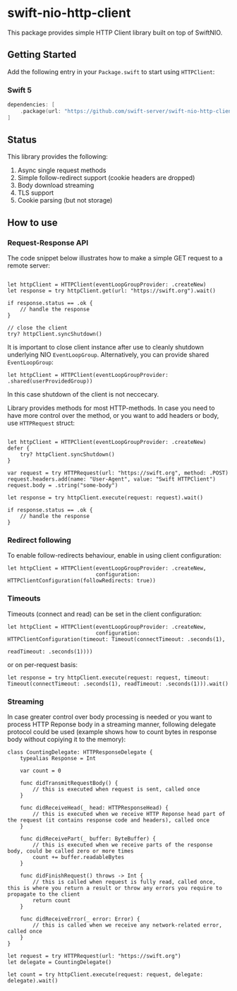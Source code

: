 # swift-nio-http-client
This package provides simple HTTP Client library built on top of SwiftNIO.

## Getting Started

Add the following entry in your <code>Package.swift</code> to start using <code>HTTPClient</code>:

### Swift 5

```swift
dependencies: [
    .package(url: "https://github.com/swift-server/swift-nio-http-client.git", from: "1.0.0")
]
```

## Status

This library provides the following:
1. Async single request methods
2. Simple follow-redirect support (cookie headers are dropped)
3. Body download streaming
4. TLS support
5. Cookie parsing (but not storage)

## How to use

### Request-Response API
The code snippet below illustrates how to make a simple GET request to a remote server:

```import HTTPClient

let httpClient = HTTPClient(eventLoopGroupProvider: .createNew)
let response = try httpClient.get(url: "https://swift.org").wait()

if response.status == .ok {
    // handle the response
}

// close the client
try? httpClient.syncShutdown()
```

It is important to close client instance after use to cleanly shutdown underlying NIO ```EventLoopGroup```. Alternatively, you can provide shared ```EventLoopGroup```:
```
let httpClient = HTTPClient(eventLoopGroupProvider: .shared(userProvidedGroup))
```
In this case shutdown of the client is not neccecary.

Library provides methods for most HTTP-methods. In case you need to have more control over the method, or you want to add headers or body, use ```HTTPRequest``` struct:
```import HTTPClient

let httpClient = HTTPClient(eventLoopGroupProvider: .createNew)
defer {
    try? httpClient.syncShutdown()
}

var request = try HTTPRequest(url: "https://swift.org", method: .POST)
request.headers.add(name: "User-Agent", value: "Swift HTTPClient")
request.body = .string("some-body")

let response = try httpClient.execute(request: request).wait()

if response.status == .ok {
    // handle the response
}
```

### Redirect following
To enable follow-redirects behaviour, enable in using client configuration:
```
let httpClient = HTTPClient(eventLoopGroupProvider: .createNew,
                            configuration: HTTPClientConfiguration(followRedirects: true))
```

### Timeouts
Timeouts (connect and read) can be set in the client configuration:
```
let httpClient = HTTPClient(eventLoopGroupProvider: .createNew,
                            configuration: HTTPClientConfiguration(timeout: Timeout(connectTimeout: .seconds(1),
                                                                                    readTimeout: .seconds(1))))
```
or on per-request basis:
```
let response = try httpClient.execute(request: request, timeout: Timeout(connectTimeout: .seconds(1), readTimeout: .seconds(1))).wait()
```

### Streaming
In case greater control over body processing is needed or you want to process HTTP Reponse body in a streaming manner, following delegate protocol could be used (example shows how to count bytes in response body without copiying it to the memory):
```
class CountingDelegate: HTTPResponseDelegate {
    typealias Response = Int

    var count = 0
    
    func didTransmitRequestBody() {
        // this is executed when request is sent, called once
    }

    func didReceiveHead(_ head: HTTPResponseHead) {
        // this is executed when we receive HTTP Reponse head part of the request (it contains response code and headers), called once
    }

    func didReceivePart(_ buffer: ByteBuffer) {
        // this is executed when we receive parts of the response body, could be called zero or more times
        count += buffer.readableBytes
    }

    func didFinishRequest() throws -> Int {
        // this is called when request is fully read, called once, this is where you return a result or throw any errors you require to propagate to the client
        return count
    }
    
    func didReceiveError(_ error: Error) {
        // this is called when we receive any network-related error, called once
    }
}

let request = try HTTPRequest(url: "https://swift.org")
let delegate = CountingDelegate()

let count = try httpClient.execute(request: request, delegate: delegate).wait()
```
